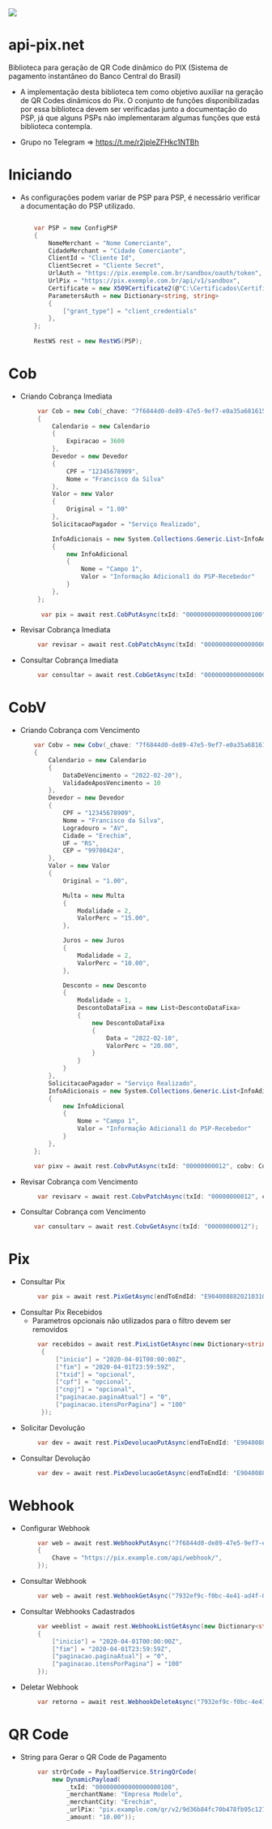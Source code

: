 <img src="https://www.bcb.gov.br/content/estabilidadefinanceira/piximg/logo_pix.png"> 

# api-pix.net
Biblioteca para geração de QR Code dinâmico do PIX (Sistema de pagamento instantâneo do Banco Central do Brasil)

* A implementação desta biblioteca tem como objetivo auxiliar na geração de QR Codes dinâmicos do Pix. O conjunto de funções disponibilizadas por essa biblioteca devem ser verificadas junto a documentação do PSP, já que alguns PSPs não implementaram algumas funções que está biblioteca contempla.

* Grupo no Telegram => https://t.me/r2jpleZFHkc1NTBh

# Iniciando
  * As configurações podem variar de PSP para PSP, é necessário verificar a documentação do PSP utilizado.
 ```C#

        var PSP = new ConfigPSP
        {
            NomeMerchant = "Nome Comerciante",
            CidadeMerchant = "Cidade Comerciante",
            ClientId = "Cliente Id",
            ClientSecret = "Cliente Secret",
            UrlAuth = "https://pix.exemple.com.br/sandbox/oauth/token",
            UrlPix = "https://pix.exemple.com.br/api/v1/sandbox",
            Certificate = new X509Certificate2(@"C:\Certificados\Certificado.cer"),
            ParametersAuth = new Dictionary<string, string>
            {
                ["grant_type"] = "client_credentials"
            },
        };
        
        RestWS rest = new RestWS(PSP);
 ````
 # Cob
 * Criando Cobrança Imediata
```C#
        var Cob = new Cob(_chave: "7f6844d0-de89-47e5-9ef7-e0a35a681615")
        {
            Calendario = new Calendario
            {
                Expiracao = 3600
            },
            Devedor = new Devedor
            {
                CPF = "12345678909",
                Nome = "Francisco da Silva"
            },
            Valor = new Valor
            {
                Original = "1.00"
            },
            SolicitacaoPagador = "Serviço Realizado",

            InfoAdicionais = new System.Collections.Generic.List<InfoAdicional>
            {
                new InfoAdicional
                {
                    Nome = "Campo 1",
                    Valor = "Informação Adicional1 do PSP-Recebedor"
                }
            },
        };
        
         var pix = await rest.CobPutAsync(txId: "000000000000000000100", cob: Cob);
````
 * Revisar Cobrança Imediata
```C#
        var revisar = await rest.CobPatchAsync(txId: "000000000000000000100", cob: Cob); 
````
 * Consultar Cobrança Imediata
```C#
        var consultar = await rest.CobGetAsync(txId: "000000000000000000100");
````
# CobV
* Criando Cobrança com Vencimento
```C#
       var Cobv = new Cobv(_chave: "7f6844d0-de89-47e5-9ef7-e0a35a681615")
       {
           Calendario = new Calendario
           {
               DataDeVencimento = "2022-02-20"),
               ValidadeAposVencimento = 10
           },
           Devedor = new Devedor
           {
               CPF = "12345678909",
               Nome = "Francisco da Silva",
               Logradouro = "AV",
               Cidade = "Erechim",
               UF = "RS",
               CEP = "99700424",
           },
           Valor = new Valor
           {
               Original = "1.00",

               Multa = new Multa
               {
                   Modalidade = 2,
                   ValorPerc = "15.00",
               },

               Juros = new Juros
               {
                   Modalidade = 2,
                   ValorPerc = "10.00",
               },

               Desconto = new Desconto
               {
                   Modalidade = 1,
                   DescontoDataFixa = new List<DescontoDataFixa>
                   {
                       new DescontoDataFixa
                       {
                           Data = "2022-02-10",
                           ValorPerc = "20.00",
                       }
                   }
               }
           },
           SolicitacaoPagador = "Serviço Realizado",
           InfoAdicionais = new System.Collections.Generic.List<InfoAdicional>
           {
               new InfoAdicional
               {
                   Nome = "Campo 1",
                   Valor = "Informação Adicional1 do PSP-Recebedor"
               }
           },
       };

       var pixv = await rest.CobvPutAsync(txId: "00000000012", cobv: Cobv);
````
 * Revisar Cobrança com Vencimento
```C#
        var revisarv = await rest.CobvPatchAsync(txId: "00000000012", cobv: Cobv);
````
 * Consultar Cobrança com Vencimento
```C#
       var consultarv = await rest.CobvGetAsync(txId: "00000000012");
````
# Pix
* Consultar Pix
```C#
        var pix = await rest.PixGetAsync(endToEndId: "E9040088820210310181400008883206");
````
* Consultar Pix Recebidos
  * Parametros opcionais não utilizados para o filtro devem ser removidos 
```C#
        var recebidos = await rest.PixListGetAsync(new Dictionary<string, string>
         {
             ["inicio"] = "2020-04-01T00:00:00Z",
             ["fim"] = "2020-04-01T23:59:59Z",
             ["txid"] = "opcional",
             ["cpf"] = "opcional",
             ["cnpj"] = "opcional",
             ["paginacao.paginaAtual"] = "0",
             ["paginacao.itensPorPagina"] = "100"
         });
````
* Solicitar Devolução
```C#
        var dev = await rest.PixDevolucaoPutAsync(endToEndId: "E9040088820210310181400008883206", id: "1");
````
 * Consultar Devolução
```C#
        var dev = await rest.PixDevolucaoGetAsync(endToEndId: "E9040088820210310181400008883206", id: "1");
````
# Webhook
 * Configurar Webhook
```C#
        var web = await rest.WebhookPutAsync("7f6844d0-de89-47e5-9ef7-e0a35a681615", new Webhook
        {
            Chave = "https://pix.example.com/api/webhook/",
        });
```
* Consultar Webhook
```C#
        var web = await rest.WebhookGetAsync("7932ef9c-f0bc-4e41-ad4f-0866102b519f");
```
* Consultar Webhooks Cadastrados
```C#
        var weeblist = await rest.WebhookListGetAsync(new Dictionary<string, string>
        {
            ["inicio"] = "2020-04-01T00:00:00Z",
            ["fim"] = "2020-04-01T23:59:59Z",
            ["paginacao.paginaAtual"] = "0",
            ["paginacao.itensPorPagina"] = "100"
        });
```
* Deletar Webhook
```C#
        var retorno = await rest.WebhookDeleteAsync("7932ef9c-f0bc-4e41-ad4f-0866102b519f");
```
# QR Code
* String para Gerar o QR Code de Pagamento
```C#
        var strQrCode = PayloadService.StringQrCode(
            new DynamicPayload(
                _txId: "000000000000000000100", 
                _merchantName: "Empresa Modelo", 
                _merchantCity: "Erechim", 
                _urlPix: "pix.example.com/qr/v2/9d36b84fc70b478fb95c12729b90ca25", 
                _amount: "10.00"));
```

